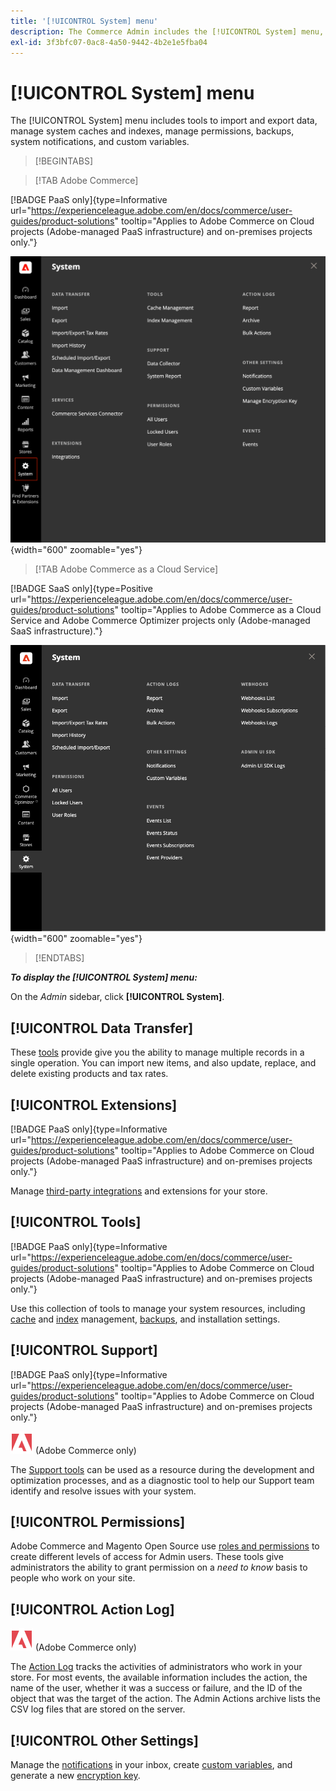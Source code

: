 ```yaml
---
title: '[!UICONTROL System] menu'
description: The Commerce Admin includes the [!UICONTROL System] menu, which provides access to tools for import and export of data, system cache and index management, Admin access and permissions management, backups, system notifications, and custom variables.
exl-id: 3f3bfc07-0ac8-4a50-9442-4b2e1e5fba04
---
```

# [!UICONTROL System] menu

The [!UICONTROL System] menu includes tools to import and export data, manage system caches and indexes, manage permissions, backups, system notifications, and custom variables.

>[!BEGINTABS]

>[!TAB Adobe Commerce]

[!BADGE PaaS only]{type=Informative url="https://experienceleague.adobe.com/en/docs/commerce/user-guides/product-solutions" tooltip="Applies to Adobe Commerce on Cloud projects (Adobe-managed PaaS infrastructure) and on-premises projects only."}

![System menu](./assets/system-menu.png){width="600" zoomable="yes"}

>[!TAB Adobe Commerce as a Cloud Service]

[!BADGE SaaS only]{type=Positive url="https://experienceleague.adobe.com/en/docs/commerce/user-guides/product-solutions" tooltip="Applies to Adobe Commerce as a Cloud Service and Adobe Commerce Optimizer projects only (Adobe-managed SaaS infrastructure)."}

![System menu](./assets/system-menu-saas.png){width="600" zoomable="yes"}

>[!ENDTABS]

**_To display the [!UICONTROL System] menu:_**

On the _Admin_ sidebar, click **[!UICONTROL System]**.

## [!UICONTROL Data Transfer]

These [tools](data-transfer.md) provide give you the ability to manage multiple records in a single operation. You can import new items, and also update, replace, and delete existing products and tax rates.

## [!UICONTROL Extensions]

[!BADGE PaaS only]{type=Informative url="https://experienceleague.adobe.com/en/docs/commerce/user-guides/product-solutions" tooltip="Applies to Adobe Commerce on Cloud projects (Adobe-managed PaaS infrastructure) and on-premises projects only."}

Manage [third-party integrations](integrations.md) and extensions for your store.

## [!UICONTROL Tools]

[!BADGE PaaS only]{type=Informative url="https://experienceleague.adobe.com/en/docs/commerce/user-guides/product-solutions" tooltip="Applies to Adobe Commerce on Cloud projects (Adobe-managed PaaS infrastructure) and on-premises projects only."}

Use this collection of tools to manage your system resources, including [cache](cache-management.md) and [index](index-management.md) management, [backups](backups.md), and installation settings.

## [!UICONTROL Support]

[!BADGE PaaS only]{type=Informative url="https://experienceleague.adobe.com/en/docs/commerce/user-guides/product-solutions" tooltip="Applies to Adobe Commerce on Cloud projects (Adobe-managed PaaS infrastructure) and on-premises projects only."}

![Adobe Commerce](../assets/adobe-logo.svg) (Adobe Commerce only)

The [Support tools](support.md) can be used as a resource during the development and optimization processes, and as a diagnostic tool to help our Support team identify and resolve issues with your system.

## [!UICONTROL Permissions]

Adobe Commerce and Magento Open Source use [roles and permissions](permissions.md) to create different levels of access for Admin users. These tools give administrators the ability to grant permission on a _need to know_ basis to people who work on your site.

## [!UICONTROL Action Log]

![Adobe Commerce](../assets/adobe-logo.svg) (Adobe Commerce only)

The [Action Log](action-log.md) tracks the activities of administrators who work in your store. For most events, the available information includes the action, the name of the user, whether it was a success or failure, and the ID of the object that was the target of the action. The Admin Actions archive lists the CSV log files that are stored on the server.

## [!UICONTROL Other Settings]

Manage the [notifications](notifications.md) in your inbox, create [custom variables](variables-custom.md), and generate a new [encryption key](encryption-key.md).
